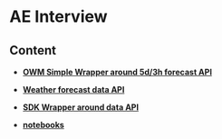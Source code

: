 # AE Interview

## Content

- **[OWM Simple Wrapper around 5d/3h forecast API](https://github.com/igiroux/ae-interview/tree/main/owmapi)**

- **[Weather forecast data API](https://github.com/igiroux/ae-interview/tree/main/wxplorer)**

- **[SDK Wrapper around data API](https://github.com/igiroux/ae-interview/blob/main/wsdk/wsdk/__init__.py)**

- **[notebooks](https://github.com/igiroux/ae-interview/tree/main/notebooks)**
